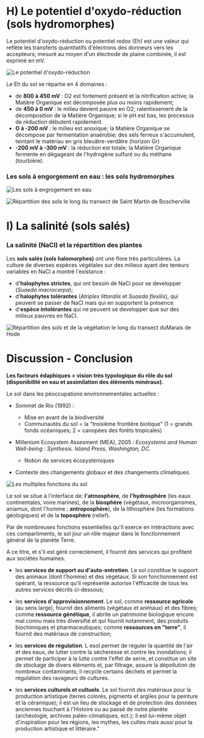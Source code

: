 # H) Le potentiel d'oxydo-réduction (sols hydromorphes)

Le potentiel d'oxydo-réduction ou potentiel redox (Eh) est une valeur qui reflète les transferts quantitatifs d'électrons des donneurs vers les accepteurs; mesuré au moyen d'un électrode de plaine combinée, il est exprimé en mV.

![Le potentiel d'oxydo-réduction](Images/potent.JPG)

Le Eh du sol se répartie en 4 domaines : 

* de **800 à 450 mV** : O2 est fortement présent et la nitrification active; la Matière Organique est décomposée plus ou moins rapidement;
* de **450 à 0 mV** : le milieu devient pauvre en O2; ralentissement de la décomposition de la Matière Organique; si le pH est bas, les processus de réduction débutent rapidement. 
* **O à -200 mV** : le milieu est anoxique; la Matière Organique se décompose par fermentation anaérobie; des sels ferreux s'accumulent, teintant le matériau en gris bleuâtre-verdâtre (horizon Gr)
* **-200 mV à -300 mV** : la réduction est totale; la Matière Organique fermente en dégageant de l'hydrogène sulfuré ou du méthane (tourbière).

### Les sols à engorgement en eau : les sols hydromorphes

![Les sols à engrogement en eau](Images/sols.JPG)

![Répartition des sols le long du transect de Saint Martin de Boscherville](Images/repartition.JPG)

# I) La salinité (sols salés)

### La salinité (NaCl) et la répartition des plantes

Les **sols salés (sols halomorphes)** ont une flore très particulières. La culture de diverses espèces végétales sur des milieux ayant des teneurs variables en NaCl a montré l'existance :

* d'**halophytes strictes**, qui ont besoin de NaCl pour se developper (*Suaeda macrocarpa*);
* d'**halophytes tolérantes** (*Atriplex littoralis* et *Suaeda flexilis*), qui peuvent se passer de NaCl mais qui en supportent la présence.
* d'**espèce intolérantes** qui ne peuvent se developper que sur des milieux pauvres en NaCl.

![Répartition des sols et de la végétation le long du transect duMarais de Hode](Images/veg.JPG)

# Discussion - Conclusion

**Les facteurs édaphiques = vision très typologique du rôle du sol (disponibilité en eau et assimilation des éléments minéraux).**

Le sol dans les péoccupations environnementales actuelles :

* Sommet de Rio (1992) :
	* Mise en avant de la biodiversité 
    * Communautés du sol = la "troisième frontière biotique" (1 = grands fonds océaniques; 2 = canopées des forêts tropicales)
    
* Millenium Ecosystem Assesment (MEA), 2005 : *Ecosystems and Human Well-being : Synthesis. Island Press, Washington, DC.*
	* Notion de services écosystèmiques 
    
* Contexte des changements globaux et des changements climatiques.

![Les multiples fonctions du sol](Images/fonctions.JPG)

Le sol se situe à l'interface de: **l'atmosphère**, de **l'hydrosphère** (les eaux continentales, voire marines), de la **biosphère** (végétaux, microorganismes, aniamux, dont l'homme : **antroposphère**), de la lithosphère (les formations géologiques) et de la **toposphère** (relief).

Par de nombreuses fonctions essentielles qu'il exerce en intéractions avec ces compartiments, le sol jour un rôle majeur dans le fonctionnement général de la planète Terre.

A ce titre, et s'il est géré correctement, il fournit des services qui profitent aux sociétés humaines.

* les **services de support ou d'auto-entretien**. Le sol constitue le support des animaux (dont l'homme) et des végétaux. Si son fonctionnement est opérant, la ressource qu'il représente autorise l'éfficacité de tous les autres services décrits ci-dessous;

* les **services d'approvisionnement**. Le sol, comme **ressource agricole** (au sens large), fournit des aliments (végétaux et animaux) et des fibres; comme **ressource génétique**, il abrite un patrimoine biologique encore mal connu mais très diversifié et qui fournit notamment, des produits biochimiques et pharmaceutiques; comme **ressources en "terre"**, il fournit des matériaux de construction;

* les **services de régulation**. L esol permet de réguler la quantité de l'air et des eaux, de lutter contre la sécheresse et contre les inondations; il permet de participer à la lutte contre l'effet de serre, et constitue un site de stockage de divers éléments et, par filtrage, assure la dépollution de nombreux contaminants; il recycle certains déchets et permet la régulation des ravageurs de cultures.

* les **services culturels et cultuels**. Le sol fournit des matériaux pour la production artistique (terres colorés, pigments et argiles pour la peinture et la céramique); il est un lieu de stockage et de protection des données anciennes touchant à l'Histoire ou au passé de notre planète (archéologie, archives paléo-climatiques, ect.); il est lui-même objet d'inspiration pour les régions, les mythes, les cultes mais aussi pour la production artistique et littéraire."























